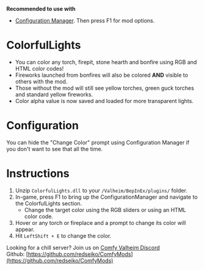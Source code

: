 **Recommended to use with**
- [Configuration Manager](https://www.nexusmods.com/valheim/mods/740)﻿. Then press F1 for mod options.

# ColorfulLights

  * You can color any torch, firepit, stone hearth and bonfire using RGB and HTML color codes!
  * Fireworks launched from bonfires will also be colored **AND** visible to others with the mod.
  * Those without the mod will still see yellow torches, green guck torches and standard yellow fireworks.
  * Color alpha value is now saved and loaded for more transparent lights.

# Configuration
You can hide the "Change Color" prompt using Configuration Manager if you don't want to see that all the time.

# Instructions

  1. Unzip `ColorfulLights.dll` to your `/Valheim/BepInEx/plugins/` folder.
  2. In-game, press F1 to bring up the ConfigurationManager and navigate to the ColorfulLights section.
     * Change the target color using the RGB sliders or using an HTML color code.
  3. Hover or any torch or fireplace and a prompt to change its color will appear.
  4. Hit `LeftShift + E` to change the color.

Looking for a chill server? Join us on [Comfy Valheim Discord](https://discord.gg/ameHJz5PFk)
Github: [https://github.com/redseiko/ComfyMods](https://github.com/redseiko/ComfyMods)